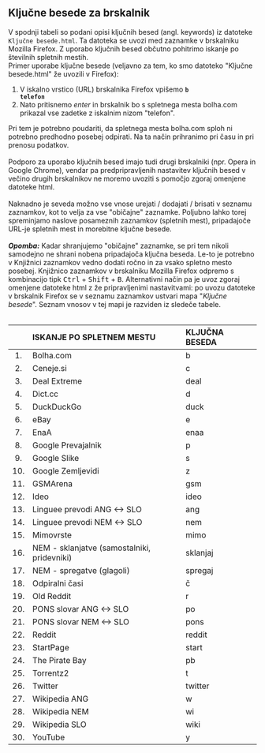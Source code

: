 <h2>Ključne besede za brskalnik</h2>

V spodnji tabeli so podani opisi ključnih besed (angl. keywords) iz datoteke <code>Ključne besede.html</code>. Ta datoteka se uvozi med zaznamke v brskalniku Mozilla Firefox. Z uporabo ključnih besed občutno pohitrimo iskanje po številnih spletnih mestih.<br>
Primer uporabe ključne besede (veljavno za tem, ko smo datoteko "Ključne besede.html" že uvozili v Firefox):

1. V iskalno vrstico (URL) brskalnika Firefox vpišemo <b><code>b telefon</code></b>
2. Nato pritisnemo <i>enter</i> in brskalnik bo s spletnega mesta bolha.com prikazal vse zadetke z iskalnim nizom "telefon".

Pri tem je potrebno poudariti, da spletnega mesta bolha.com sploh ni potrebno predhodno posebej odpirati. Na ta način prihranimo pri času in pri prenosu podatkov.<br><br>
Podporo za uporabo ključnih besed imajo tudi drugi brskalniki (npr. Opera in Google Chrome), vendar pa predpripravljenih nastavitev ključnih besed v večino drugih brskalnikov ne moremo uvoziti s pomočjo zgoraj omenjene datoteke html.<br><br>
Naknadno je seveda možno vse vnose urejati / dodajati / brisati v seznamu zaznamkov, kot to velja za vse "običajne" zaznamke. Poljubno lahko torej spreminjamo naslove posameznih zaznamkov (spletnih mest), pripadajoče URL-je spletnih mest in morebitne ključne besede.<br><br>
<b><i>Opomba:</i></b> Kadar shranjujemo "običajne" zaznamke, se pri tem nikoli samodejno ne shrani nobena pripadajoča ključna beseda. Le-to je potrebno v Knjižnici zaznamkov vedno dodati ročno in za vsako spletno mesto posebej. Knjižnico zaznamkov v brskalniku Mozilla Firefox odpremo s kombinacijo tipk <kbd>Ctrl</kbd> + <kbd>Shift</kbd> + <kbd>B</kbd>. Alternativni način pa je uvoz zgoraj omenjene datoteke html z že pripravljenimi nastavitvami: po uvozu datoteke v brskalnik Firefox se v seznamu zaznamkov ustvari mapa "<i>Ključne besede</i>". Seznam vnosov v tej mapi je razviden iz sledeče tabele.<br><br>

|     | ISKANJE PO SPLETNEM MESTU                    | KLJUČNA BESEDA |
| :-: | :------------------------------------------- | :------------- |
| 1.  | Bolha.com                                    | b              |
| 2.  | Ceneje.si                                    | c              |
| 3.  | Deal Extreme                                 | deal           |
| 4.  | Dict.cc                                      | d              |
| 5.  | DuckDuckGo                                   | duck           |
| 6.  | eBay                                         | e              |
| 7.  | EnaA                                         | enaa           |
| 8.  | Google Prevajalnik                           | p              |
| 9.  | Google Slike                                 | s              |
| 10. | Google Zemljevidi                            | z              |
| 11. | GSMArena                                     | gsm            |
| 12. | Ideo                                         | ideo           |
| 13. | Linguee prevodi ANG <-> SLO                  | ang            |
| 14. | Linguee prevodi NEM <-> SLO                  | nem            |
| 15. | Mimovrste                                    | mimo           |
| 16. | NEM - sklanjatve (samostalniki, pridevniki)  | sklanjaj       |
| 17. | NEM - spregatve (glagoli)                    | spregaj        |
| 18. | Odpiralni časi                               | č              |
| 19. | Old Reddit                                   | r              |
| 20. | PONS slovar ANG <-> SLO                      | po             |
| 21. | PONS slovar NEM <-> SLO                      | pons           |
| 22. | Reddit                                       | reddit         |
| 23. | StartPage                                    | start          |
| 24. | The Pirate Bay                               | pb             |
| 25. | Torrentz2                                    | t              |
| 26. | Twitter                                      | twitter        |
| 27. | Wikipedia ANG                                | w              |
| 28. | Wikipedia NEM                                | wi             |
| 29. | Wikipedia SLO                                | wiki           |
| 30. | YouTube                                      | y              |
